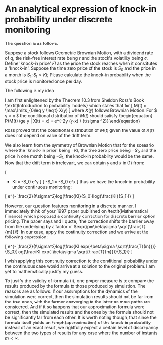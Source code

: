# An analytical expression of knock-in probability under discrete monitoring
The question is as follows:

Suppose a stock follows Geometric Brownian Motion, with a dividend rate of $q$, the risk-free interest rate being $r$ and the stock's volatility being $\sigma$. Define 'knock-in price' $KI$ as the price the stock reaches when it constitutes a 'knock-in'.  Suppose the time zero price of the stock is $S_0$ and the price in a month is $S_1; S_1 > KI$; Please calculate the knock-in probability when the stock price is monitored once per day.


The following is my idea


I am first enlightened by the Theorem 10.3 from Sheldon Ross's Book \textit{Introduction to probability models}
which states that for 
\[
M(t) = \max\limits_{0\leq y \leq t} X(y)
\]
where $X(y)$ follows Brownian Motion. For $ y > x $ the conditional distribution of $M(t)$ should satisfy 
\begin{equation}
P(M(t) \ge y | X(t) = x) = e^{-2y (y-x) / {t\sigma ^2}}
\end{equation}

Ross proved that the conditional distribution of $M(t)$ given the value of $X(t)$ does not depend on value of the drift term. 

We also learn from the symmetry of Brownian Motion that for the scenario where the 'knock-in price' being $-KI$, the time zero price being $-S_0$ and the price in one month being $-S_1$, the knock-in probability would be the same. Now that the drift term is  irrelevant, we can obtain $y$ and $x$ in (1) from:

\[
- KI  = -S_0 e^y
\]
\[
-S_1 = -S_0 e^x 
\]
thus we have the knock-in probability under continuous monitoring:

\[
e^{- \frac{2}{t\sigma^2}log(\frac{KI}{S_0})log(\frac{KI}{S_1})}
\]

However, our question features monitoring in a discrete manner. I immediately think of your 1997 paper published on \textit{Mathematical Finance} which proposed a continuity correction for discrete barrier option pricing. The paper says and I quote, 'the correction shifts the barrier away from the underlying by a factor of $exp(\pm\beta\sigma \sqrt{\frac{T}{m}})$' In our case, apply the continuity correction and we arrive at the following expression:

\[
e^{- \frac{2}{t\sigma^2}log(\frac{KI exp(-\beta\sigma \sqrt{\frac{T}{m}})}{S_0})log(\frac{KI exp(-\beta\sigma \sqrt{\frac{T}{m}})}{S_1})}
\]

I wish applying this continuity correction to the conditional probability under the continuous case would arrive at a solution to the original problem. I am yet to mathematically justify my guess.


To justify the validity of formula (1), one proper measure is to compare the results produced by the formula to those produced by simulation. The reasons are as follows. If our assumptions for the dynamics of the simulation were correct, then the simulation results should not be far from the true ones, with the former converging to the latter as more paths are considered. And if it so happens that our approximation formula were correct, then the simulated results and the ones by the formula should not be significantly far from each other. It is worth noting though, that since the formula itself yields an \emph{approximation} of the knock-in probability instead of an exact result, we rightfully expect a certain level of discrepancy between the two types of results for any case where the number of instants $m < \infty$.
